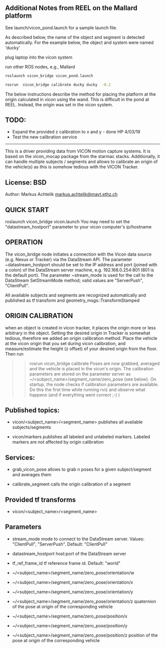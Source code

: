 ## Additional Notes from REEL on the Mallard platform

See launch/vicon_pond.launch for a sample launch file.

As described below, the name of the object and segment is detected automatically.
For the example below, the object and system were named 'ducky'

plug laptop into the vicon system 

run other ROS nodes, e.g., Mallard

```bash
roslaunch vicon_bridge vicon_pond.launch
```

```bash
rosrun  vicon_bridge calibrate ducky ducky  -0.2
```

The below instructions describe the method for placing the platform at the origin calculated in vicon using the wand.
This is difficult in the pond at REEL. Instead, the origin was set in the vicon system.



## TODO:
- Expand the provided z calibration to x and y - done HP 4/03/19
- Test the new calibration service 

-----

This is a driver providing data from VICON motion capture systems. It is based on the vicon_mocap package from the starmac stacks. 
Additionally, it can handle multiple subjects / segments and allows to calibrate an origin of the vehicle(s) as this is somehow tedious with the VICON Tracker.

## License: BSD
Author: Markus Achtelik <markus.achtelik@mavt.ethz.ch> 

## QUICK START
roslaunch vicon_bridge vicon.launch
You may need to set the "datastream_hostport" parameter to your vicon computer's ip/hostname

## OPERATION
The vicon_bridge node initiates a connection with the Vicon data source (e.g. Nexus or Tracker)
via the DataStream API. The parameter ~datastream_hostport should be set to the IP address and port (joined with a colon)
of the DataStream server machine, e.g. 192.168.0.254:801 (801 is the default port). The parameter ~stream_mode is used for the call to the DataStream SetStreamMode method;
valid values are "ServerPush", "ClientPull". 

All available subjects and segments are recognized automatically and published as tf transform and geometry_msgs::TransformStamped

## ORIGIN CALIBRATION
when an object is created in vicon tracker, it places the origin more or less arbitrary in the object. 
Setting the desired origin in Tracker is somewhat tedious, therefore we added an origin calibration method. 
Place the vehicle at the vicon origin that you set during vicon calibration, and measure/estimate the height 
(z offset) of your desired origin from the floor. Then run 
>> rosrun vicon_bridge calibrate <subject name> <segment name> <z offset>
Poses are now grabbed, averaged and the vehicle is placed in the vicon's origin. The calibration parameters are stored on the parameter server as
~/<subject_name>/segment_name/zero_pose (see below). On startup, the node checks if calibration parameters are available. 
Do this the first time while running rviz and observe what happens (and if everything went correct ;-) )  


## Published topics: 
- vicon/<subject_name>/<segment_name>
  publishes all available subjects/segments
  
- vicon/markers
  publishes all labeled and unlabeled markers. Labeled markers are not affected by origin calibration
  
## Services:
- grab_vicon_pose
  allows to grab n poses for a given subject/segment and averages them
  
- calibrate_segment
  calls the origin calibration of a segment
  
## Provided tf transforms
- vicon/<subject_name>/<segment_name>

## Parameters
- stream_mode
  mode to connect to the DataStream server. Values: "ClientPull", "ServerPush". Default: "ClientPull"
- datastream_hostport
  host:port of the DataStream server
- tf_ref_frame_id
  tf reference frame id. Default: "world"
  
- ~/<subject_name>/segment_name/zero_pose/orientation/w
- ~/<subject_name>/segment_name/zero_pose/orientation/x
- ~/<subject_name>/segment_name/zero_pose/orientation/y
- ~/<subject_name>/segment_name/zero_pose/orientation/z
  quaternion of the pose at origin of the corresponding vehicle
  
- ~/<subject_name>/segment_name/zero_pose/position/x
- ~/<subject_name>/segment_name/zero_pose/position/y
- ~/<subject_name>/segment_name/zero_pose/position/z
  position of the pose at origin of the corresponding vehicle

